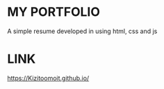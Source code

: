 # MY PORTFOLIO
A simple resume developed in using html, css and js

# LINK
https://Kizitoomoit.github.io/

